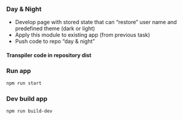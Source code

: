 ### Day & Night
- Develop page with stored state that can “restore” user name and predefined theme (dark or light)
- Apply this module to existing app (from previous task)
- Push code to repo “day & night”

#### Transpiler code in repository dist

### Run app
```sh
npm run start
```


### Dev build app
```sh
npm run build-dev
```
